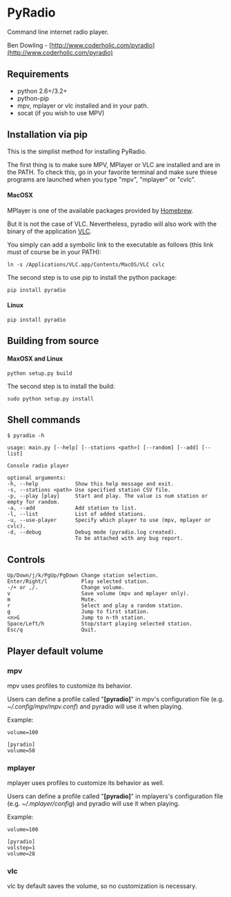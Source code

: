 # PyRadio

Command line internet radio player.

Ben Dowling - [http://www.coderholic.com/pyradio](http://www.coderholic.com/pyradio)

## Requirements

* python 2.6+/3.2+
* python-pip
* mpv, mplayer or vlc installed and in your path.
* socat (if you wish to use MPV)

## Installation via pip

This is the simplist method for installing PyRadio.

The first thing is to make sure MPV, MPlayer or VLC are installed and are in the
PATH. To check this, go in your favorite terminal and make sure thiese programs
are launched when you type "mpv", "mplayer" or "cvlc".

#### MacOSX

MPlayer is one of the available packages provided by [Homebrew](https://github.com/Homebrew/homebrew).

But it is not the case of VLC. Nevertheless, pyradio will also work with the binary of the application [VLC](http://www.videolan.org/vlc/download-macosx.html).

You simply can add a symbolic link to the executable as follows (this link must of course be in your PATH):

    ln -s /Applications/VLC.app/Contents/MacOS/VLC cvlc

The second step is to use pip to install the python package:

    pip install pyradio

#### Linux

    pip install pyradio

## Building from source

#### MaxOSX and Linux

    python setup.py build

The second step is to install the build:

    sudo python setup.py install

## Shell commands

    $ pyradio -h

    usage: main.py [--help] [--stations <path>] [--random] [--add] [--list]

    Console radio player

    optional arguments:
    -h, --help            Show this help message and exit.
    -s, --stations <path> Use specified station CSV file.
    -p, --play [play]     Start and play. The value is num station or empty for random.
    -a, --add             Add station to list.
    -l, --list            List of added stations.
    -u, --use-player      Specify which player to use (mpv, mplayer or cvlc).
    -d, --debug           Debug mode (pyradio.log created).
                          To be attached with any bug report.

## Controls

```
Up/Down/j/k/PgUp/PgDown Change station selection.
Enter/Right/l           Play selected station.
-/+ or ,/.              Change volume.
v                       Save volume (mpv and mplayer only).
m                       Mute.
r                       Select and play a random station.
g                       Jump to first station.
<n>G                    Jump to n-th station.
Space/Left/h            Stop/start playing selected station.
Esc/q                   Quit.
```

## Player default volume

### mpv

mpv uses profiles to customize its behavior.

Users can define a profile called "**[pyradio]**" in mpv's configuration file (e.g. *~/.config/mpv/mpv.conf*) and pyradio will use it when playing.

Example:

    volume=100

    [pyradio]
    volume=50

### mplayer

mplayer uses profiles to customize its behavior as well.

Users can define a profile called "**[pyradio]**" in mplayers's configuration file (e.g. *~/.mplayer/config*) and pyradio will use it when playing.

Example:

    volume=100

    [pyradio]
    volstep=1
    volume=28

### vlc

vlc by default saves the volume, so no customization is necessary.
